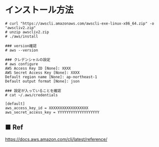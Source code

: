 # インストール方法
```
# curl "https://awscli.amazonaws.com/awscli-exe-linux-x86_64.zip" -o "awscliv2.zip"
# unzip awscliv2.zip
# ./aws/install
```
```
### version確認
# aws --version
```
```
### クレデンシャルの設定
# aws configure
AWS Access Key ID [None]: XXXX
AWS Secret Access Key [None]: XXXX
Default region name [None]: ap-northeast-1
Default output format [None]: json
```
```
### 設定が入っていることを確認
# cat ~/.aws/credentials
```
```
[default]
aws_access_key_id = XXXXXXXXXXXXXXXXXX
aws_secret_access_key = YYYYYYYYYYYYYYYYYYY
```
## ■ Ref
https://docs.aws.amazon.com/cli/latest/reference/
